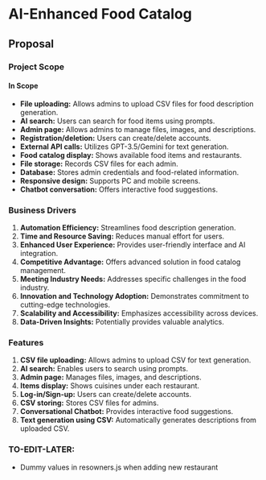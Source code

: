 # AI-Enhanced Food Catalog

## Proposal

### Project Scope

#### In Scope

- **File uploading:** Allows admins to upload CSV files for food description generation.
- **AI search:** Users can search for food items using prompts.
- **Admin page:** Allows admins to manage files, images, and descriptions.
- **Registration/deletion:** Users can create/delete accounts.
- **External API calls:** Utilizes GPT-3.5/Gemini for text generation.
- **Food catalog display:** Shows available food items and restaurants.
- **File storage:** Records CSV files for each admin.
- **Database:** Stores admin credentials and food-related information.
- **Responsive design:** Supports PC and mobile screens.
- **Chatbot conversation:** Offers interactive food suggestions.

### Business Drivers

1. **Automation Efficiency:** Streamlines food description generation.
2. **Time and Resource Saving:** Reduces manual effort for users.
3. **Enhanced User Experience:** Provides user-friendly interface and AI integration.
4. **Competitive Advantage:** Offers advanced solution in food catalog management.
5. **Meeting Industry Needs:** Addresses specific challenges in the food industry.
6. **Innovation and Technology Adoption:** Demonstrates commitment to cutting-edge technologies.
7. **Scalability and Accessibility:** Emphasizes accessibility across devices.
8. **Data-Driven Insights:** Potentially provides valuable analytics.

### Features

1. **CSV file uploading:** Allows admins to upload CSV for text generation.
2. **AI search:** Enables users to search using prompts.
3. **Admin page:** Manages files, images, and descriptions.
4. **Items display:** Shows cuisines under each restaurant.
5. **Log-in/Sign-up:** Users can create/delete accounts.
6. **CSV storing:** Stores CSV files for admins.
7. **Conversational Chatbot:** Provides interactive food suggestions.
8. **Text generation using CSV:** Automatically generates descriptions from uploaded CSV.


### TO-EDIT-LATER:
- Dummy values in resowners.js when adding new restaurant